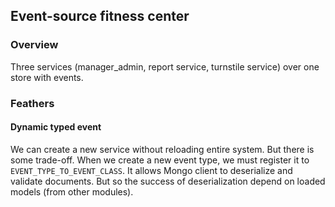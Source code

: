 ## Event-source fitness center

### Overview

Three services (manager_admin, report service, turnstile service) over one store with events.

### Feathers
#### Dynamic typed event

We can create a new service without reloading entire system. But there is some trade-off.
When we create a new event type, we must register it to `EVENT_TYPE_TO_EVENT_CLASS`. 
It allows Mongo client to deserialize and validate documents. But so the success of deserialization 
depend on loaded models (from other modules).